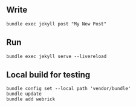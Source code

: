 ## Write

```
bundle exec jekyll post "My New Post"
```

## Run

```
bundle exec jekyll serve --livereload
```

## Local build for testing

```
bundle config set --local path 'vendor/bundle'
bundle update
bundle add webrick
```
